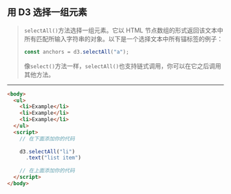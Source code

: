 ## 用 D3 选择一组元素

> `selectAll()`方法选择一组元素。它以 HTML 节点数组的形式返回该文本中所有匹配所输入字符串的对象。以下是一个选择文本中所有锚标签的例子：
>
> ```js
> const anchors = d3.selectAll("a");
> ```
>
> 像`select()`方法一样，`selectAll()`也支持链式调用，你可以在它之后调用其他方法。

---

```html
<body>
  <ul>
    <li>Example</li>
    <li>Example</li>
    <li>Example</li>
  </ul>
  <script>
    // 在下面添加你的代码
    
    d3.selectAll("li")
      .text("list item")
    
    // 在上面添加你的代码
  </script>
</body>
```


